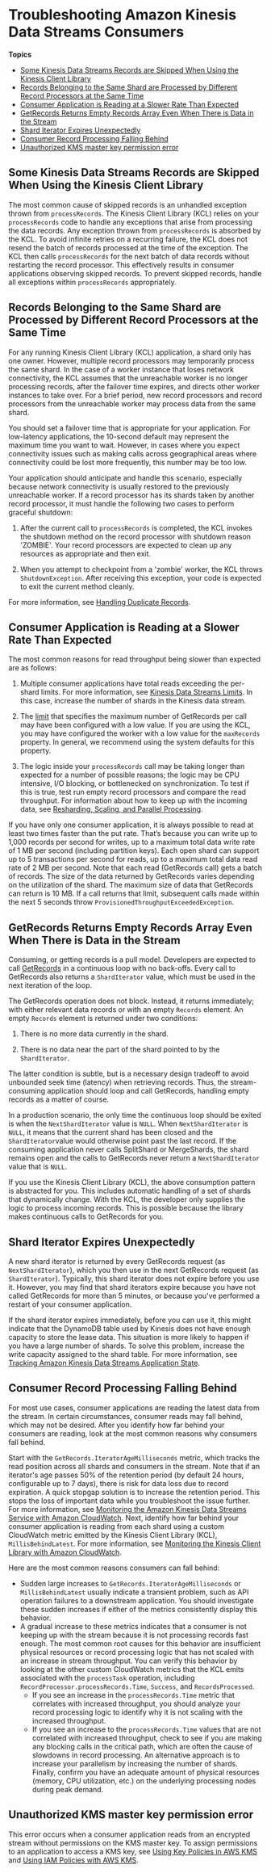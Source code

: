 # Troubleshooting Amazon Kinesis Data Streams Consumers<a name="troubleshooting-consumers"></a>

**Topics**
+ [Some Kinesis Data Streams Records are Skipped When Using the Kinesis Client Library](#w7aac21c25b5)
+ [Records Belonging to the Same Shard are Processed by Different Record Processors at the Same Time](#records-belonging-to-the-same-shard)
+ [Consumer Application is Reading at a Slower Rate Than Expected](#consumer-app-reading-slower)
+ [GetRecords Returns Empty Records Array Even When There is Data in the Stream](#getrecords-returns-empty)
+ [Shard Iterator Expires Unexpectedly](#shard-iterator-expires-unexpectedly)
+ [Consumer Record Processing Falling Behind](#record-processing-falls-behind)
+ [Unauthorized KMS master key permission error](#unauthorized-kms-consumer)

## Some Kinesis Data Streams Records are Skipped When Using the Kinesis Client Library<a name="w7aac21c25b5"></a>

The most common cause of skipped records is an unhandled exception thrown from `processRecords`\. The Kinesis Client Library \(KCL\) relies on your `processRecords` code to handle any exceptions that arise from processing the data records\. Any exception thrown from `processRecords` is absorbed by the KCL\. To avoid infinite retries on a recurring failure, the KCL does not resend the batch of records processed at the time of the exception\. The KCL then calls `processRecords` for the next batch of data records without restarting the record processor\. This effectively results in consumer applications observing skipped records\. To prevent skipped records, handle all exceptions within `processRecords` appropriately\.

## Records Belonging to the Same Shard are Processed by Different Record Processors at the Same Time<a name="records-belonging-to-the-same-shard"></a>

For any running Kinesis Client Library \(KCL\) application, a shard only has one owner\. However, multiple record processors may temporarily process the same shard\. In the case of a worker instance that loses network connectivity, the KCL assumes that the unreachable worker is no longer processing records, after the failover time expires, and directs other worker instances to take over\. For a brief period, new record processors and record processors from the unreachable worker may process data from the same shard\. 

You should set a failover time that is appropriate for your application\. For low\-latency applications, the 10\-second default may represent the maximum time you want to wait\. However, in cases where you expect connectivity issues such as making calls across geographical areas where connectivity could be lost more frequently, this number may be too low\.

Your application should anticipate and handle this scenario, especially because network connectivity is usually restored to the previously unreachable worker\. If a record processor has its shards taken by another record processor, it must handle the following two cases to perform graceful shutdown:

1.  After the current call to `processRecords` is completed, the KCL invokes the shutdown method on the record processor with shutdown reason 'ZOMBIE'\. Your record processors are expected to clean up any resources as appropriate and then exit\.

1.  When you attempt to checkpoint from a 'zombie' worker, the KCL throws `ShutdownException`\. After receiving this exception, your code is expected to exit the current method cleanly\.

For more information, see [Handling Duplicate Records](kinesis-record-processor-duplicates.md)\.

## Consumer Application is Reading at a Slower Rate Than Expected<a name="consumer-app-reading-slower"></a>

The most common reasons for read throughput being slower than expected are as follows:

1. Multiple consumer applications have total reads exceeding the per\-shard limits\. For more information, see [Kinesis Data Streams Limits](service-sizes-and-limits.md)\. In this case, increase the number of shards in the Kinesis data stream\.

1. The [limit](https://docs.aws.amazon.com/kinesis/latest/APIReference/API_GetRecords.html#API_GetRecords_RequestSyntax) that specifies the maximum number of GetRecords per call may have been configured with a low value\. If you are using the KCL, you may have configured the worker with a low value for the `maxRecords` property\. In general, we recommend using the system defaults for this property\.

1. The logic inside your `processRecords` call may be taking longer than expected for a number of possible reasons; the logic may be CPU intensive, I/O blocking, or bottlenecked on synchronization\. To test if this is true, test run empty record processors and compare the read throughput\. For information about how to keep up with the incoming data, see [Resharding, Scaling, and Parallel Processing](kinesis-record-processor-scaling.md)\.

If you have only one consumer application, it is always possible to read at least two times faster than the put rate\. That’s because you can write up to 1,000 records per second for writes, up to a maximum total data write rate of 1 MB per second \(including partition keys\)\. Each open shard can support up to 5 transactions per second for reads, up to a maximum total data read rate of 2 MB per second\. Note that each read \(GetRecords call\) gets a batch of records\. The size of the data returned by GetRecords varies depending on the utilization of the shard\. The maximum size of data that GetRecords can return is 10 MB\. If a call returns that limit, subsequent calls made within the next 5 seconds throw `ProvisionedThroughputExceededException`\.

## GetRecords Returns Empty Records Array Even When There is Data in the Stream<a name="getrecords-returns-empty"></a>

Consuming, or getting records is a pull model\. Developers are expected to call [GetRecords](https://docs.aws.amazon.com/kinesis/latest/APIReference/API_GetRecords.html) in a continuous loop with no back\-offs\. Every call to GetRecords also returns a `ShardIterator` value, which must be used in the next iteration of the loop\. 

The GetRecords operation does not block\. Instead, it returns immediately; with either relevant data records or with an empty `Records` element\. An empty `Records` element is returned under two conditions: 

1. There is no more data currently in the shard\. 

1. There is no data near the part of the shard pointed to by the `ShardIterator`\.

The latter condition is subtle, but is a necessary design tradeoff to avoid unbounded seek time \(latency\) when retrieving records\. Thus, the stream\-consuming application should loop and call GetRecords, handling empty records as a matter of course\. 

In a production scenario, the only time the continuous loop should be exited is when the `NextShardIterator` value is `NULL`\. When `NextShardIterator` is `NULL`, it means that the current shard has been closed and the `ShardIterator`value would otherwise point past the last record\. If the consuming application never calls SplitShard or MergeShards, the shard remains open and the calls to GetRecords never return a `NextShardIterator` value that is `NULL`\. 

If you use the Kinesis Client Library \(KCL\), the above consumption pattern is abstracted for you\. This includes automatic handling of a set of shards that dynamically change\. With the KCL, the developer only supplies the logic to process incoming records\. This is possible because the library makes continuous calls to GetRecords for you\. 

## Shard Iterator Expires Unexpectedly<a name="shard-iterator-expires-unexpectedly"></a>

A new shard iterator is returned by every GetRecords request \(as `NextShardIterator`\), which you then use in the next GetRecords request \(as `ShardIterator`\)\. Typically, this shard iterator does not expire before you use it\. However, you may find that shard iterators expire because you have not called GetRecords for more than 5 minutes, or because you've performed a restart of your consumer application\.

If the shard iterator expires immediately, before you can use it, this might indicate that the DynamoDB table used by Kinesis does not have enough capacity to store the lease data\. This situation is more likely to happen if you have a large number of shards\. To solve this problem, increase the write capacity assigned to the shard table\. For more information, see [Tracking Amazon Kinesis Data Streams Application State](kinesis-record-processor-ddb.md)\.

## Consumer Record Processing Falling Behind<a name="record-processing-falls-behind"></a>

For most use cases, consumer applications are reading the latest data from the stream\. In certain circumstances, consumer reads may fall behind, which may not be desired\. After you identify how far behind your consumers are reading, look at the most common reasons why consumers fall behind\. 

Start with the `GetRecords.IteratorAgeMilliseconds` metric, which tracks the read position across all shards and consumers in the stream\. Note that if an iterator's age passes 50% of the retention period \(by default 24 hours, configurable up to 7 days\), there is risk for data loss due to record expiration\. A quick stopgap solution is to increase the retention period\. This stops the loss of important data while you troubleshoot the issue further\. For more information, see [Monitoring the Amazon Kinesis Data Streams Service with Amazon CloudWatch](monitoring-with-cloudwatch.md)\. Next, identify how far behind your consumer application is reading from each shard using a custom CloudWatch metric emitted by the Kinesis Client Library \(KCL\), `MillisBehindLatest`\. For more information, see [Monitoring the Kinesis Client Library with Amazon CloudWatch](monitoring-with-kcl.md)\.

Here are the most common reasons consumers can fall behind:
+ Sudden large increases to `GetRecords.IteratorAgeMilliseconds` or `MillisBehindLatest` usually indicate a transient problem, such as API operation failures to a downstream application\. You should investigate these sudden increases if either of the metrics consistently display this behavior\. 
+ A gradual increase to these metrics indicates that a consumer is not keeping up with the stream because it is not processing records fast enough\. The most common root causes for this behavior are insufficient physical resources or record processing logic that has not scaled with an increase in stream throughput\. You can verify this behavior by looking at the other custom CloudWatch metrics that the KCL emits associated with the `processTask` operation, including `RecordProcessor.processRecords.Time`, `Success`, and `RecordsProcessed`\.
  + If you see an increase in the `processRecords.Time` metric that correlates with increased throughput, you should analyze your record processing logic to identify why it is not scaling with the increased throughput\.
  + If you see an increase to the `processRecords.Time` values that are not correlated with increased throughput, check to see if you are making any blocking calls in the critical path, which are often the cause of slowdowns in record processing\. An alternative approach is to increase your parallelism by increasing the number of shards\. Finally, confirm you have an adequate amount of physical resources \(memory, CPU utilization, etc\.\) on the underlying processing nodes during peak demand\.

## Unauthorized KMS master key permission error<a name="unauthorized-kms-consumer"></a>

This error occurs when a consumer application reads from an encrypted stream without permissions on the KMS master key\. To assign permissions to an application to access a KMS key, see [Using Key Policies in AWS KMS](https://docs.aws.amazon.com/kms/latest/developerguide/key-policies.html) and [Using IAM Policies with AWS KMS](https://docs.aws.amazon.com/kms/latest/developerguide/iam-policies.html)\.